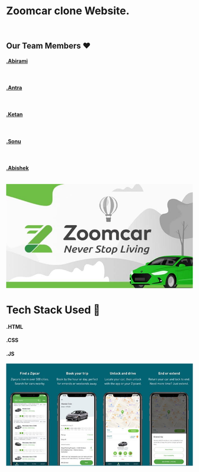 <h1>Zoomcar clone Website.</h1><br/>
<h2>Our Team Members ❤️</h2>
<h4><a href="https://github.com/Abiramirajasekar" >.Abirami </a></h4><br/>
<h4><a href="https://github.com/Antara12345" >.Antra </a></h4><br/>
<h4><a href="https://github.com/KSrivastawa" >.Ketan </a></h4><br/>
<h4><a href="https://github.com/sonuprasad66" >.Sonu  </a></h4><br/>
<h4><a href="https://github.com/aBHI05112002Hacked404" >.Abishek </a></h4><br/>

<img src="https://github.com/Abiramirajasekar/Abiramirajasekar.github.io/blob/master/src/components/Projects/Project-2/Zoom1.jpg?raw=true" alt=""/>
<br/>
<h1>Tech Stack Used 🔧</h1>
<h4>.HTML</h4>
<h4>.CSS</h4>
<h4>.JS</h4>
<img src="https://github.com/Abiramirajasekar/Abiramirajasekar.github.io/blob/master/src/components/Projects/Project-2/Zoom3.jpg?raw=true" alt=""/>
